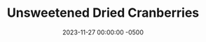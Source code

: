 ---
layout: post
title:  "Unsweetened Dried Cranberries"
date:   2023-11-27 00:00:00 -0500
categories: 
- Recipes
- Finger Foods
permalink: /recipes/dried-cranberry
image: /assets/Food/Finger Food/Cranberry/cranberry-cover.jpg
ing: cranberry-ing
facts: cranberry-facts
Prep: 15
Rest: 
Cook: 360
Source1: 
Source2: 
Description: Dried cranberries are a staple on many salads, but unfortunately they're full of added sugar, as cranberries are naturally tart and not sweet at all. These simple dried cranberries are optionally sweetened with honey, and go great on top of a salad or in a trail mix
Instructions: 
- Preheat your air fryer on dehydrate mode at 170F<br><br>

- Cut each of the cranberries in half and add to a small bowl. Optionally, drizzle with some honey, and mix<br><br>

- Dehydrate at 170F for 6-8 hours, flipping every 2 hours. Try to separate as much as possible. I did 6oz of cranberries in a 6qt air fryer.  Transfer to a container in the fridge
---